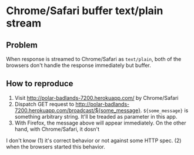 # Chrome/Safari buffer text/plain stream

## Problem

When response is streamed to Chrome/Safari as `text/plain`, both of the browsers don't handle the response immediately but buffer.

## How to reproduce

  1. Visit http://polar-badlands-7200.herokuapp.com/ by Chrome/Safari
  2. Dispatch GET request to http://polar-badlands-7200.herokuapp.com/broadcast/${some_message}. `${some_message}` is something arbitrary string. It'll be treaded as parameter in this app.
  3. With Firefox, the message above will appear immediately. On the other hand, with Chrome/Safari, it dosn't

I don't know (1) it's correct behavior or not against some HTTP spec. (2) when the browsers started this behavior.
